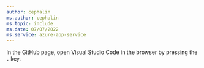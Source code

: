```yaml
---
author: cephalin
ms.author: cephalin
ms.topic: include
ms.date: 07/07/2022
ms.service: azure-app-service
---
```


In the GitHub page, open Visual Studio Code in the browser by pressing the `.` key.
